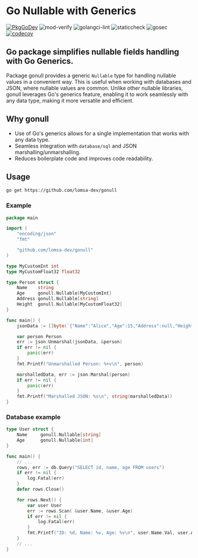 # Go Nullable with Generics

[![PkgGoDev](https://pkg.go.dev/badge/github.com/lomsa-dev/gonull)](https://pkg.go.dev/github.com/lomsa-dev/gonull) ![mod-verify](https://github.com/lomsa-dev/gonull/workflows/mod-verify/badge.svg) ![golangci-lint](https://github.com/lomsa-dev/gonull/workflows/golangci-lint/badge.svg) ![staticcheck](https://github.com/lomsa-dev/gonull/workflows/staticcheck/badge.svg) ![gosec](https://github.com/lomsa-dev/gonull/workflows/gosec/badge.svg) [![codecov](https://codecov.io/gh/lomsa-dev/gonull/branch/main/graph/badge.svg?token=76089e7b-f137-4459-8eae-4b48007bd0d6)](https://codecov.io/gh/lomsa-dev/gonull)

## Go package simplifies nullable fields handling with Go Generics.

Package gonull provides a generic `Nullable` type for handling nullable values in a convenient way.
This is useful when working with databases and JSON, where nullable values are common.
Unlike other nullable libraries, gonull leverages Go's generics feature, enabling it to work seamlessly with any data type, making it more versatile and efficient.

## Why gonull

- Use of Go's generics allows for a single implementation that works with any data type.
- Seamless integration with `database/sql` and JSON marshalling/unmarshalling.
- Reduces boilerplate code and improves code readability.

## Usage

```bash
go get https://github.com/lomsa-dev/gonull
```

### Example

```go
package main

import (
	"encoding/json"
	"fmt"

	"github.com/lomsa-dev/gonull"
)

type MyCustomInt int
type MyCustomFloat32 float32

type Person struct {
	Name    string
	Age     gonull.Nullable[MyCustomInt]
	Address gonull.Nullable[string]
	Height  gonull.Nullable[MyCustomFloat32]
}

func main() {
	jsonData := []byte(`{"Name":"Alice","Age":15,"Address":null,"Height":null}`)

	var person Person
	err := json.Unmarshal(jsonData, &person)
	if err != nil {
		panic(err)
	}
	fmt.Printf("Unmarshalled Person: %+v\n", person)

	marshalledData, err := json.Marshal(person)
	if err != nil {
		panic(err)
	}
	fmt.Printf("Marshalled JSON: %s\n", string(marshalledData))
}


```

### Database example

```go
type User struct {
	Name     gonull.Nullable[string]
	Age      gonull.Nullable[int]
}

func main() {
    // ...
	rows, err := db.Query("SELECT id, name, age FROM users")
	if err != nil {
		log.Fatal(err)
	}
	defer rows.Close()

	for rows.Next() {
		var user User
		err := rows.Scan( &user.Name, &user.Age)
		if err != nil {
			log.Fatal(err)
		}
		fmt.Printf("ID: %d, Name: %v, Age: %v\n", user.Name.Val, user.Age.Val)
	}
    // ...
}
```
